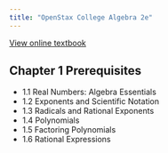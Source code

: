```yaml
---
title: "OpenStax College Algebra 2e"
---
```


[View online textbook](https://openstax.org/details/books/college-algebra-2e)

## Chapter 1 Prerequisites

- 1.1 Real Numbers: Algebra Essentials
- 1.2 Exponents and Scientific Notation
- 1.3 Radicals and Rational Exponents
- 1.4 Polynomials
- 1.5 Factoring Polynomials
- 1.6 Rational Expressions
